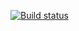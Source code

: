 [![Build status](https://ci.appveyor.com/api/projects/status/64iyw7wqvgwrypgw?svg=true)](https://ci.appveyor.com/project/Dmitryi1987/test-api)
